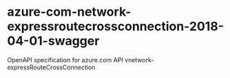 # azure-com-network-expressroutecrossconnection-2018-04-01-swagger
OpenAPI specification for azure.com API vnetwork-expressRouteCrossConnection
